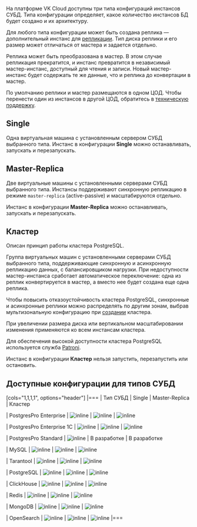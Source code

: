 На платформе VK Cloud доступны три типа конфигураций инстансов СУБД. Типа конфигурации определяет, какое количество инстансов БД будет создано и их архитектуру.

Для любого типа конфигурации может быть создана реплика — дополнительный инстанс для [репликации](../../service-management/replication/). Тип диска реплики и его размер может отличаться от мастера и задается отдельно.

Реплика может быть преобразована в мастер. В этом случае репликация прекратится, и инстанс превратится в независимый мастер-инстанс, доступный для чтения и записи. Новый мастер-инстанс будет содержать те же данные, что и реплика до конвертации в мастер.

По умолчанию реплики и мастер размещаются в одном ЦОД. Чтобы перенести один из инстансов в другой ЦОД, обратитесь в [техническую поддержку](/ru/contacts).

## Single

Одна виртуальная машина с установленным сервером СУБД выбранного типа. Инстанс в конфигурации **Single** можно останавливать, запускать и перезапускать.

## Master-Replica

Две виртуальные машины с установленными серверами СУБД выбранного типа. Инстансы поддерживают синхронную репликацию в режиме `master-replica` (active-passive) и масштабируются отдельно.

Инстанс в конфигурации **Master-Replica** можно останавливать, запускать и перезапускать.

## Кластер

<info>

Описан принцип работы кластера PostgreSQL.

</info>

Группа виртуальных машин с установленными серверами СУБД выбранного типа, поддерживающие синхронную и асинхронную репликацию данных, с балансировщиком нагрузки. При недоступности мастер-инстанса сработает автоматическое переключение: одна из реплик конвертируется в мастер, а вместо нее будет создана еще одна реплика.

Чтобы повысить отказоустойчивость кластера PostgreSQL, синхронные и асинхронные реплики можно распределять по другим зонам, выбрав мультизональную конфигурацию при [создании](/ru/dbs/dbaas/service-management/create/create-cluster#mysql_postgresql_postgrespro_enterprise_postgrespro_enterprise_1c) кластера.

При увеличении размера диска или вертикальном масштабировании изменения применяются ко всем инстансам кластера.

<info>

Для обеспечения высокой доступности кластера PostgreSQL используется служба [Patroni](https://patroni.readthedocs.io/en/latest/index.html).

</info>

Инстанс в конфигурации **Кластер** нельзя запустить, перезапустить или остановить.

## Доступные конфигурации для типов СУБД

[cols="1,1,1,1", options="header"]
|===
| Тип СУБД 
| Single 
| Master-Replica 
| Кластер

| PostgresPro Enterprise
| ![](/ru/assets/check.svg "inline") 
| ![](/ru/assets/check.svg "inline") 
| ![](/ru/assets/check.svg "inline")

| PostgresPro Enterprise 1C 
| ![](/ru/assets/check.svg "inline") 
| ![](/ru/assets/check.svg "inline") 
| ![](/ru/assets/check.svg "inline") 

| PostgresPro Standard
| ![](/ru/assets/check.svg "inline") 
| В разработке 
| В разработке

| MySQL
| ![](/ru/assets/check.svg "inline") 
| ![](/ru/assets/check.svg "inline") 
| ![](/ru/assets/check.svg "inline")

| Tarantool
| ![](/ru/assets/check.svg "inline") 
| ![](/ru/assets/no.svg "inline") 
| ![](/ru/assets/check.svg "inline")

| PostgreSQL
| ![](/ru/assets/check.svg "inline") 
| ![](/ru/assets/check.svg "inline") 
| ![](/ru/assets/check.svg "inline") 

| ClickHouse
| ![](/ru/assets/check.svg "inline") 
| ![](/ru/assets/no.svg "inline")
| ![](/ru/assets/check.svg "inline")

| Redis
| ![](/ru/assets/check.svg "inline") 
| ![](/ru/assets/no.svg "inline") 
| ![](/ru/assets/check.svg "inline")

| MongoDB
| ![](/ru/assets/check.svg "inline") 
| ![](/ru/assets/no.svg "inline") 
| ![](/ru/assets/check.svg "inline")

| OpenSearch
| ![](/ru/assets/no.svg "inline") 
| ![](/ru/assets/no.svg "inline") 
| ![](/ru/assets/check.svg "inline")
|===
